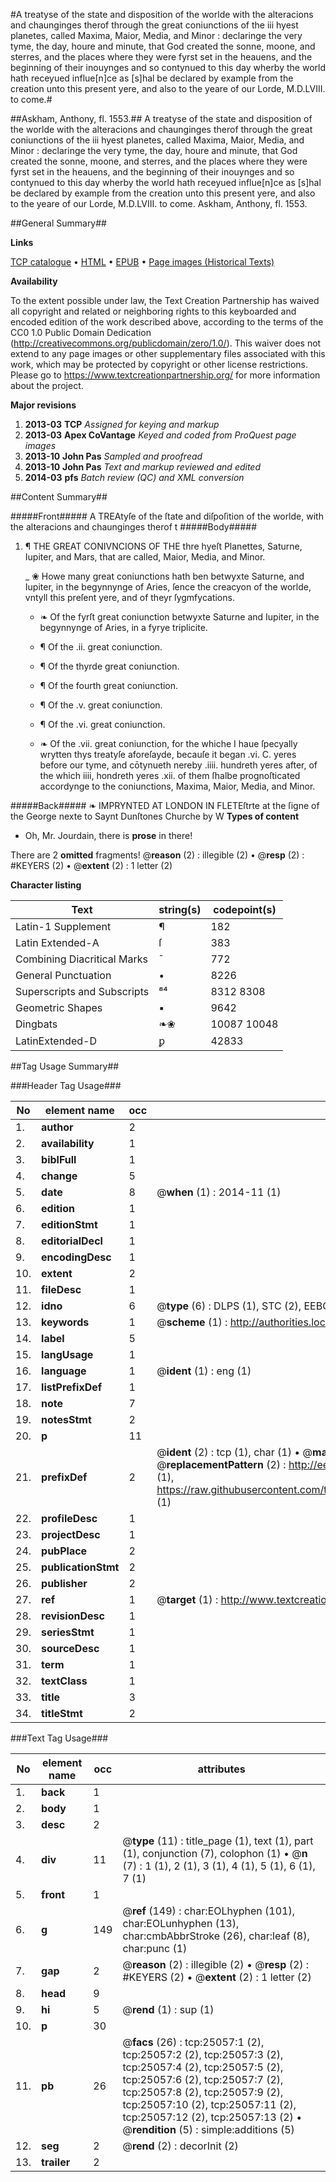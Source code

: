#A treatyse of the state and disposition of the worlde with the alteracions and chaunginges therof through the great coniunctions of the iii hyest planetes, called Maxima, Maior, Media, and Minor : declaringe the very tyme, the day, houre and minute, that God created the sonne, moone, and sterres, and the places where they were fyrst set in the heauens, and the beginning of their inouynges and so contynued to this day wherby the world hath receyued influe[n]ce as [s]hal be declared by example from the creation unto this present yere, and also to the yeare of our Lorde, M.D.LVIII. to come.#

##Askham, Anthony, fl. 1553.##
A treatyse of the state and disposition of the worlde with the alteracions and chaunginges therof through the great coniunctions of the iii hyest planetes, called Maxima, Maior, Media, and Minor : declaringe the very tyme, the day, houre and minute, that God created the sonne, moone, and sterres, and the places where they were fyrst set in the heauens, and the beginning of their inouynges and so contynued to this day wherby the world hath receyued influe[n]ce as [s]hal be declared by example from the creation unto this present yere, and also to the yeare of our Lorde, M.D.LVIII. to come.
Askham, Anthony, fl. 1553.

##General Summary##

**Links**

[TCP catalogue](http://www.ota.ox.ac.uk/tcp/)  • 
[HTML](http://tei.it.ox.ac.uk/tcp/Texts-HTML/free/A22/A22176.html)  • 
[EPUB](http://tei.it.ox.ac.uk/tcp/Texts-EPUB/free/A22/A22176.epub) • 
[Page images (Historical Texts)](https://historicaltexts.jisc.ac.uk/eebo-22104561e)

**Availability**

To the extent possible under law, the Text Creation Partnership has waived all copyright and related or neighboring rights to this keyboarded and encoded edition of the work described above, according to the terms of the CC0 1.0 Public Domain Dedication (http://creativecommons.org/publicdomain/zero/1.0/). This waiver does not extend to any page images or other supplementary files associated with this work, which may be protected by copyright or other license restrictions. Please go to https://www.textcreationpartnership.org/ for more information about the project.

**Major revisions**

1. __2013-03__ __TCP__ *Assigned for keying and markup*
1. __2013-03__ __Apex CoVantage__ *Keyed and coded from ProQuest page images*
1. __2013-10__ __John Pas__ *Sampled and proofread*
1. __2013-10__ __John Pas__ *Text and markup reviewed and edited*
1. __2014-03__ __pfs__ *Batch review (QC) and XML conversion*

##Content Summary##

#####Front#####
A TREAtyſe of the ſtate and diſpoſition of the worlde, with the alteracions and chaunginges therof t
#####Body#####

1. ¶ THE GREAT CONIVNCIONS OF THE thre hyeſt Planettes, Saturne, Iupiter, and Mars, that are called, Maior, Media, and Minor.

    _ ❀ Howe many great coniunctions hath ben betwyxte Saturne, and Iupiter, in the begynnynge of Aries, ſence the creacyon of the worlde, vntyll this preſent yere, and of theyr ſygmfycations.

      * ❧ Of the fyrſt great coniunction betwyxte Saturne and Iupiter, in the begynnynge of Aries, in a fyrye triplicite.

      * ¶ Of the .ii. great coniunction.

      * ¶ Of the thyrde great coniunction.

      * ¶ Of the fourth great coniunction.

      * ¶ Of the .v. great coniunction.

      * ¶ Of the .vi. great coniunction.

      * ❧ Of the .vii. great coniunction, for the whiche I haue ſpecyally wrytten thys treatyſe aforeſayde, becauſe it began .vi. C. yeres before our tyme, and cōtynueth nereby .iiii. hundreth yeres after, of the which iiii, hondreth yeres .xii. of them ſhalbe prognoſticated accordynge to the coniunctions, Maxima, Maior, Media, and Minor.

#####Back#####
❧ IMPRYNTED AT LONDON IN FLETEſtrte at the ſigne of the George nexte to Saynt Dunſtones Churche by W
**Types of content**

  * Oh, Mr. Jourdain, there is **prose** in there!

There are 2 **omitted** fragments! 
 @__reason__ (2) : illegible (2)  •  @__resp__ (2) : #KEYERS (2)  •  @__extent__ (2) : 1 letter (2)

**Character listing**


|Text|string(s)|codepoint(s)|
|---|---|---|
|Latin-1 Supplement|¶|182|
|Latin Extended-A|ſ|383|
|Combining             Diacritical Marks|̄|772|
|General Punctuation|•|8226|
|Superscripts             and Subscripts|⁸⁴|8312 8308|
|Geometric Shapes|▪|9642|
|Dingbats|❧❀|10087 10048|
|LatinExtended-D|ꝑ|42833|

##Tag Usage Summary##

###Header Tag Usage###

|No|element name|occ|attributes|
|---|---|---|---|
|1.|__author__|2||
|2.|__availability__|1||
|3.|__biblFull__|1||
|4.|__change__|5||
|5.|__date__|8| @__when__ (1) : 2014-11 (1)|
|6.|__edition__|1||
|7.|__editionStmt__|1||
|8.|__editorialDecl__|1||
|9.|__encodingDesc__|1||
|10.|__extent__|2||
|11.|__fileDesc__|1||
|12.|__idno__|6| @__type__ (6) : DLPS (1), STC (2), EEBO-CITATION (1), OCLC (1), VID (1)|
|13.|__keywords__|1| @__scheme__ (1) : http://authorities.loc.gov/ (1)|
|14.|__label__|5||
|15.|__langUsage__|1||
|16.|__language__|1| @__ident__ (1) : eng (1)|
|17.|__listPrefixDef__|1||
|18.|__note__|7||
|19.|__notesStmt__|2||
|20.|__p__|11||
|21.|__prefixDef__|2| @__ident__ (2) : tcp (1), char (1)  •  @__matchPattern__ (2) : ([0-9\-]+):([0-9IVX]+) (1), (.+) (1)  •  @__replacementPattern__ (2) : http://eebo.chadwyck.com/downloadtiff?vid=$1&page=$2 (1), https://raw.githubusercontent.com/textcreationpartnership/Texts/master/tcpchars.xml#$1 (1)|
|22.|__profileDesc__|1||
|23.|__projectDesc__|1||
|24.|__pubPlace__|2||
|25.|__publicationStmt__|2||
|26.|__publisher__|2||
|27.|__ref__|1| @__target__ (1) : http://www.textcreationpartnership.org/docs/. (1)|
|28.|__revisionDesc__|1||
|29.|__seriesStmt__|1||
|30.|__sourceDesc__|1||
|31.|__term__|1||
|32.|__textClass__|1||
|33.|__title__|3||
|34.|__titleStmt__|2||


###Text Tag Usage###

|No|element name|occ|attributes|
|---|---|---|---|
|1.|__back__|1||
|2.|__body__|1||
|3.|__desc__|2||
|4.|__div__|11| @__type__ (11) : title_page (1), text (1), part (1), conjunction (7), colophon (1)  •  @__n__ (7) : 1 (1), 2 (1), 3 (1), 4 (1), 5 (1), 6 (1), 7 (1)|
|5.|__front__|1||
|6.|__g__|149| @__ref__ (149) : char:EOLhyphen (101), char:EOLunhyphen (13), char:cmbAbbrStroke (26), char:leaf (8), char:punc (1)|
|7.|__gap__|2| @__reason__ (2) : illegible (2)  •  @__resp__ (2) : #KEYERS (2)  •  @__extent__ (2) : 1 letter (2)|
|8.|__head__|9||
|9.|__hi__|5| @__rend__ (1) : sup (1)|
|10.|__p__|30||
|11.|__pb__|26| @__facs__ (26) : tcp:25057:1 (2), tcp:25057:2 (2), tcp:25057:3 (2), tcp:25057:4 (2), tcp:25057:5 (2), tcp:25057:6 (2), tcp:25057:7 (2), tcp:25057:8 (2), tcp:25057:9 (2), tcp:25057:10 (2), tcp:25057:11 (2), tcp:25057:12 (2), tcp:25057:13 (2)  •  @__rendition__ (5) : simple:additions (5)|
|12.|__seg__|2| @__rend__ (2) : decorInit (2)|
|13.|__trailer__|2||
